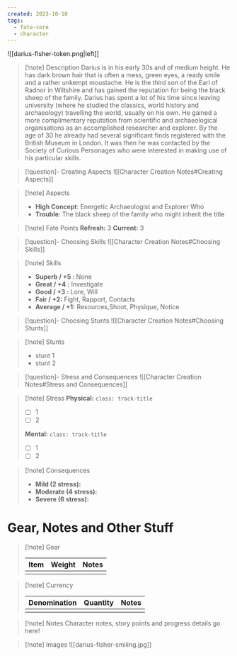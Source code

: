 ```yaml
---
created: 2023-10-10
tags: 
  - fate-core
  - character
---
```

![[darius-fisher-token.png|left]]
> [!note] Description
> Darius is in his early 30s and of medium height. He has dark brown hair that is often a mess, green eyes, a ready smile and a rather unkempt moustache. He is the third son of the Earl of Radnor in Wiltshire and has gained the reputation for being the black sheep of the family. Darius has spent a lot of his time since leaving university (where he studied the classics, world history and archaeology) travelling the world, usually on his own. He gained a more complimentary reputation from scientific and archaeological organisations as an accomplished researcher and explorer. By the age of 30 he already had several significant finds registered with the British Museum in London. It was then he was contacted by the Society of Curious Personages who were interested in making use of his particular skills.

> [!question]- Creating Aspects
> ![[Character Creation Notes#Creating Aspects]]

> [!note] Aspects
> - **High Concept**: Energetic Archaeologist and Explorer Who
> - **Trouble**: The black sheep of the family who might inherit the title

> [!note] Fate Points
> **Refresh:** 3
> **Current:** 3

> [!question]- Choosing Skills 
> ![[Character Creation Notes#Choosing Skills]]

> [!note] Skills
>  - **Superb / +5 :**  None
>  - **Great / +4 :**  Investigate
>  - **Good / +3 :** Lore, Will
>  - **Fair / +2:** Fight, Rapport, Contacts
>  - **Average / +1:** Resources,Shoot, Physique, Notice

> [!question]- Choosing Stunts
> ![[Character Creation Notes#Choosing Stunts]]

> [!note] Stunts
> - stunt 1
> - stunt 2

> [!question]- Stress and Consequences
> ![[Character Creation Notes#Stress and Consequences]]

> [!note] Stress
> **Physical:** `class: track-title`
> - [ ] 1
> - [ ] 2
> 
> **Mental:** `class: track-title`
>  - [ ] 1
>  - [ ] 2

> [!note] Consequences
> - **Mild (2 stress):** 
> - **Moderate (4 stress):** 
> - **Severe (6 stress):** 

# Gear, Notes and Other Stuff

> [!note] Gear
> 
> | Item | Weight | Notes |
> | ---- | ------ | ----- |
> |      |        |       |

> [!note] Currency
> 
> | Denomination | Quantity | Notes |
> | ---- | ------ | ----- |
> |      |        |       |

> [!note] Notes
> Character notes, story points and progress details go here!

> [!note] Images
> ![[darius-fisher-smiling.jpg]]
